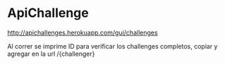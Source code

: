 # ApiChallenge

http://apichallenges.herokuapp.com/gui/challenges

Al correr se imprime ID para verificar los challenges completos, copiar y agregar en la url /{challenger}
